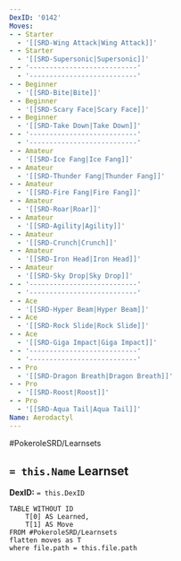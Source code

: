 ```yaml
---
DexID: '0142'
Moves:
- - Starter
  - '[[SRD-Wing Attack|Wing Attack]]'
- - Starter
  - '[[SRD-Supersonic|Supersonic]]'
- - '---------------------------'
  - '---------------------------'
- - Beginner
  - '[[SRD-Bite|Bite]]'
- - Beginner
  - '[[SRD-Scary Face|Scary Face]]'
- - Beginner
  - '[[SRD-Take Down|Take Down]]'
- - '---------------------------'
  - '---------------------------'
- - Amateur
  - '[[SRD-Ice Fang|Ice Fang]]'
- - Amateur
  - '[[SRD-Thunder Fang|Thunder Fang]]'
- - Amateur
  - '[[SRD-Fire Fang|Fire Fang]]'
- - Amateur
  - '[[SRD-Roar|Roar]]'
- - Amateur
  - '[[SRD-Agility|Agility]]'
- - Amateur
  - '[[SRD-Crunch|Crunch]]'
- - Amateur
  - '[[SRD-Iron Head|Iron Head]]'
- - Amateur
  - '[[SRD-Sky Drop|Sky Drop]]'
- - '---------------------------'
  - '---------------------------'
- - Ace
  - '[[SRD-Hyper Beam|Hyper Beam]]'
- - Ace
  - '[[SRD-Rock Slide|Rock Slide]]'
- - Ace
  - '[[SRD-Giga Impact|Giga Impact]]'
- - '---------------------------'
  - '---------------------------'
- - Pro
  - '[[SRD-Dragon Breath|Dragon Breath]]'
- - Pro
  - '[[SRD-Roost|Roost]]'
- - Pro
  - '[[SRD-Aqua Tail|Aqua Tail]]'
Name: Aerodactyl
---
```


#PokeroleSRD/Learnsets

## `= this.Name` Learnset

**DexID:** `= this.DexID`

```dataview
TABLE WITHOUT ID
    T[0] AS Learned,
    T[1] AS Move
FROM #PokeroleSRD/Learnsets
flatten moves as T
where file.path = this.file.path
```
